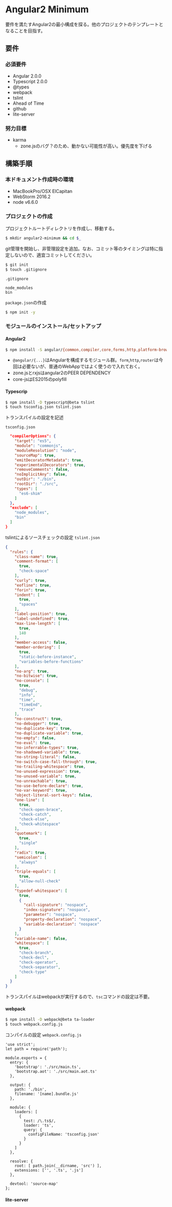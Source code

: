 # Angular2 Minimum

要件を満たすAngular2の最小構成を探る。他のプロジェクトのテンプレートとなることを目指す。

## 要件

### 必須要件

* Angular 2.0.0
* Typescript 2.0.0
* @types
* webpack
* tslint
* Ahead of Time
* github
* lite-server

### 努力目標

* karma
  * zone.jsのバグ？のため、動かない可能性が高い。優先度を下げる
  

## 構築手順

### 本ドキュメント作成時の環境

* MacBookPro/OSX ElCapitan
* WebStorm 2016.2
* node v6.6.0

### プロジェクトの作成

プロジェクトルートディレクトリを作成し、移動する。
```bash
$ mkdir angular2-minimum && cd $_
```

git管理を開始し、非管理設定を追加。なお、コミット等のタイミングは特に指定しないので、適宜コミットしてください。
```bash
$ git init
$ touch .gitignore
```
`.gitignore`
```
node_modules
bin
```

`package.json`の作成
```bash
$ npm init -y
```

### モジュールのインストール/セットアップ

#### Angular2
```bash
$ npm install -S angular/{common,compiler,core,forms,http,platform-browser,platform-browser-dynamic,router} rxjs@5.0.0-beta.12 zone.js@0.6.21 core-js
```

* `@angular/{...}`はAngularを構成するモジュール群。`form`,`http`,`router`は今回は必要ないが、普通のWebAppではよく使うので入れておく。
* zone.jsとrxjsはangular2のPEER DEPENDENCY
* core-jsはES2015のpolyfill

#### Typescrip
```bash
$ npm install -D typescript@beta tslint
$ touch tsconfig.json tslint.json
```
トランスパイルの設定を記述

`tsconfig.json`
```json
  "compilerOptions": {
    "target": "es5",
    "module": "commonjs",
    "moduleResolution": "node",
    "sourceMap": true,
    "emitDecoratorMetadata": true,
    "experimentalDecorators": true,
    "removeComments": false,
    "noImplicitAny": false,
    "outDir": "./bin",
    "rootDir": "./src",
    "types": [
      "es6-shim"
    ]
  },
  "exclude": [
    "node_modules",
    "bin"
  ]
}
```


tslintによるソースチェックの設定
`tslint.json`
```json
{
  "rules": {
    "class-name": true,
    "comment-format": [
      true,
      "check-space"
    ],
    "curly": true,
    "eofline": true,
    "forin": true,
    "indent": [
      true,
      "spaces"
    ],
    "label-position": true,
    "label-undefined": true,
    "max-line-length": [
      true,
      140
    ],
    "member-access": false,
    "member-ordering": [
      true,
      "static-before-instance",
      "variables-before-functions"
    ],
    "no-arg": true,
    "no-bitwise": true,
    "no-console": [
      true,
      "debug",
      "info",
      "time",
      "timeEnd",
      "trace"
    ],
    "no-construct": true,
    "no-debugger": true,
    "no-duplicate-key": true,
    "no-duplicate-variable": true,
    "no-empty": false,
    "no-eval": true,
    "no-inferrable-types": true,
    "no-shadowed-variable": true,
    "no-string-literal": false,
    "no-switch-case-fall-through": true,
    "no-trailing-whitespace": true,
    "no-unused-expression": true,
    "no-unused-variable": true,
    "no-unreachable": true,
    "no-use-before-declare": true,
    "no-var-keyword": true,
    "object-literal-sort-keys": false,
    "one-line": [
      true,
      "check-open-brace",
      "check-catch",
      "check-else",
      "check-whitespace"
    ],
    "quotemark": [
      true,
      "single"
    ],
    "radix": true,
    "semicolon": [
      "always"
    ],
    "triple-equals": [
      true,
      "allow-null-check"
    ],
    "typedef-whitespace": [
      true,
      {
        "call-signature": "nospace",
        "index-signature": "nospace",
        "parameter": "nospace",
        "property-declaration": "nospace",
        "variable-declaration": "nospace"
      }
    ],
    "variable-name": false,
    "whitespace": [
      true,
      "check-branch",
      "check-decl",
      "check-operator",
      "check-separator",
      "check-type"
    ]
  }
}
```


トランスパイルはwebpackが実行するので、`tsc`コマンドの設定は不要。

#### webpack

```bash
$ npm install -D webpack@beta ta-loader
$ touch webpack.config.js
```


コンパイルの設定
`webpack.config.js`
```
'use strict';
let path = require('path');

module.exports = {
  entry: {
    'bootstrap': './src/main.ts',
    'bootstrap.aot': './src/main.aot.ts'
  },

  output: {
    path: './bin',
    filename: '[name].bundle.js'
  },

  module: {
    loaders: [
      {
        test: /\.ts$/,
        loader: 'ts',
        query: {
          configFileName: 'tsconfig.json'
        }
      }
    ]
  },

  resolve: {
    root: [ path.join(__dirname, 'src') ],
    extensions: ['', '.ts', '.js']
  },

  devtool: 'source-map'
};
```

#### lite-server
